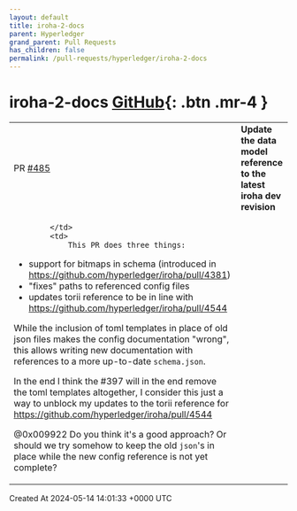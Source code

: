 ```yaml
---
layout: default
title: iroha-2-docs
parent: Hyperledger
grand_parent: Pull Requests
has_children: false
permalink: /pull-requests/hyperledger/iroha-2-docs
---
```


# iroha-2-docs <span class="fs-3 right-align">[GitHub](https://github.com/hyperledger/iroha-2-docs){: .btn .mr-4 }</span>


<div>
    <table>
        <tr>
            <td>
                PR <a href="https://github.com/hyperledger/iroha-2-docs/pull/485" class=".btn">#485</a>
            </td>
            <td>
                <b>
                    Update the data model reference to the latest iroha dev revision
                </b>
            </td>
        </tr>
        <tr>
            <td>
                
            </td>
            <td>
                This PR does three things:
- support for bitmaps in schema (introduced in https://github.com/hyperledger/iroha/pull/4381)
- "fixes" paths to referenced config files
- updates torii reference to be in line with https://github.com/hyperledger/iroha/pull/4544

While the inclusion of toml templates in place of old json files makes the config documentation "wrong", this allows writing new documentation with references to a more up-to-date `schema.json`.

In the end I think the #397 will in the end remove the toml templates altogether, I consider this just a way to unblock my updates to the torii reference for https://github.com/hyperledger/iroha/pull/4544

@0x009922 Do you think it's a good approach? Or should we try somehow to keep the old `json`'s in place while the new config reference is not yet complete?
            </td>
        </tr>
    </table>
    <div class="right-align">
        Created At 2024-05-14 14:01:33 +0000 UTC
    </div>
</div>

